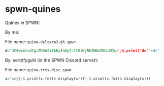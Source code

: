 # spwn-quines
Quines in SPWN!

By me:

File name: `quine-deltara3-gh.spwn`
```rust
d='JC5wcmludCgiZD0nIitkKyInOyIrJC5iNjRkZWNvZGUoZCkp';$.print("d='"+d+"';"+$.b64decode(d))
```
By: sertdfyguhi (in the SPWN Discord server):

File name: `quine-trts-disc.spwn`
```rust
x='x={};$.print(x.fmt($.display(x)))';$.print(x.fmt($.display(x)))
```
